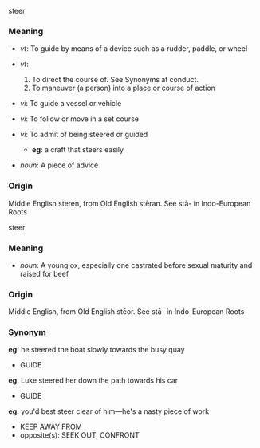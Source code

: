 steer
### Meaning
+ _vt_: To guide by means of a device such as a rudder, paddle, or wheel
+ _vt_:
   1. To direct the course of. See Synonyms at conduct.
   2. To maneuver (a person) into a place or course of action
+ _vi_: To guide a vessel or vehicle
+ _vi_: To follow or move in a set course
+ _vi_: To admit of being steered or guided
    + __eg__: a craft that steers easily

+ _noun_: A piece of advice

### Origin

Middle English steren, from Old English stēran. See stā- in Indo-European Roots

steer
### Meaning
+ _noun_: A young ox, especially one castrated before sexual maturity and raised for beef

### Origin

Middle English, from Old English stēor. See stā- in Indo-European Roots

### Synonym

__eg__: he steered the boat slowly towards the busy quay

+ GUIDE

__eg__: Luke steered her down the path towards his car

+ GUIDE

__eg__: you'd best steer clear of him—he's a nasty piece of work

+ KEEP AWAY FROM
+ opposite(s): SEEK OUT, CONFRONT



